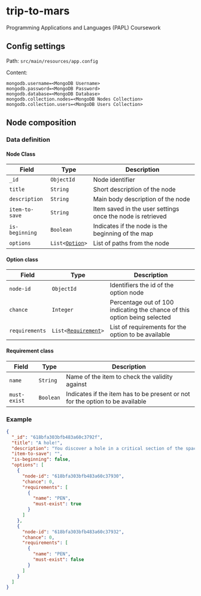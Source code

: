 # trip-to-mars

Programming Applications and Languages (PAPL) Coursework

## Config settings

Path: `src/main/resources/app.config`

Content:

```shell
mongodb.username=<MongoDB Username>
mongodb.password=<MongoDB Password>
mongodb.database=<MongoDB Database>
mongodb.collection.nodes=<MongoDB Nodes Collection>
mongodb.collection.users=<MongoDB Users Collection>
```

## Node composition

### Data definition

#### Node Class

| Field | Type | Description |
| ----- | ---- | ----------- |
| `_id` | `ObjectId` | Node identifier |
| `title` | `String` | Short description of the node |
| `description` | `String` | Main body description of the node |
| `item-to-save` | `String` | Item saved in the user settings once the node is retrieved |
| `is-beginning` | `Boolean` | Indicates if the node is the beginning of the map |
| `options` | <code>List<[Option](#option-class)></code> | List of paths from the node |

#### Option class

| Field | Type | Description |
| ----- | ---- | ----------- |
| `node-id` | `ObjectId` | Identifiers the id of the option node |
| `chance` | `Integer` | Percentage out of 100 indicating the chance of this option being selected |
| `requirements` | <code>List<[Requirement](#requirement-class)></code>  | List of requirements for the option to be available |

#### Requirement class

| Field | Type | Description |
| ----- | ---- | ----------- |
| `name` | `String` | Name of the item to check the validity against |
| `must-exist` | `Boolean` | Indicates if the item has to be present or not for the option to be available |

### Example

```json
{
  "_id": "618bfa303bfb483a60c3792f",
  "title": "A hole!",
  "description": "You discover a hole in a critical section of the spaceship",
  "item-to-save": "",
  "is-beginning": false,
  "options": [
    {
      "node-id": "618bfa303bfb483a60c37930",
      "chance": 0,
      "requirements": [
        {
          "name": "PEN",
          "must-exist": true
        }
      ]
    },
    {
      "node-id": "618bfa303bfb483a60c37932",
      "chance": 0,
      "requirements": [
        {
          "name": "PEN",
          "must-exist": false
        }
      ]
    }
  ]
}
```

